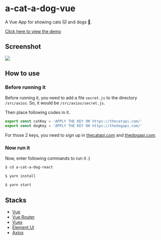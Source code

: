 # a-cat-a-dog-vue

A Vue App for showing cats 🐱 and dogs 🐶.

[Click here to view the demo](https://haixiang6123.github.io/a-cat-a-dog-vue/#/)

## Screenshot

![](https://i.loli.net/2019/04/01/5ca196db3abd2.png)

## How to use

### Before running it
Before running it, you need to add a file `secret.js` to 
the directory `/src/axios`. So, it would be `/src/axios/secret.js`.

Then place following codes in it.

```typescript
export const catKey = 'APPLY THE KEY ON https://thecatapi.com/'
export const dogKey = 'APPLY THE KEY ON https://thedogapi.com/'
```

For those 2 keys, you need to sign up in [thecatapi.com](https://thecatapi.com/) and [thedogapi.com](https://thedogapi.com/).

### Now run it

Now, enter following commands to run it :)
```bash
$ cd a-cat-a-dog-react

$ yarn install

$ yarn start
```

## Stacks

* [Vue](https://vuejs.org/)
* [Vue Router](https://router.vuejs.org/)
* [Vuex](https://vuex.vuejs.org/)
* [Element UI](http://element.eleme.io/#/en-US)
* [Axios](https://github.com/axios/axios)
